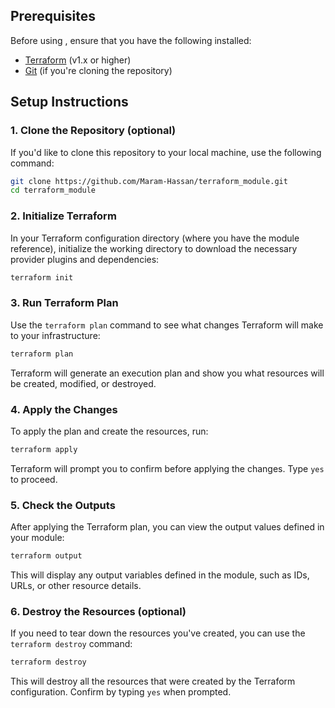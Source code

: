 
## Prerequisites

Before using , ensure that you have the following installed:

- [Terraform](https://www.terraform.io/downloads.html) (v1.x or higher)
- [Git](https://git-scm.com/downloads) (if you're cloning the repository)

## Setup Instructions

### 1. Clone the Repository (optional)

If you'd like to clone this repository to your local machine, use the following command:

```bash
git clone https://github.com/Maram-Hassan/terraform_module.git
cd terraform_module
```

### 2. Initialize Terraform

In your Terraform configuration directory (where you have the module reference), initialize the working directory to download the necessary provider plugins and dependencies:

```bash
terraform init
```

### 3. Run Terraform Plan

Use the `terraform plan` command to see what changes Terraform will make to your infrastructure:

```bash
terraform plan
```

Terraform will generate an execution plan and show you what resources will be created, modified, or destroyed.

### 4. Apply the Changes

To apply the plan and create the resources, run:

```bash
terraform apply
```

Terraform will prompt you to confirm before applying the changes. Type `yes` to proceed.

### 5. Check the Outputs

After applying the Terraform plan, you can view the output values defined in your module:

```bash
terraform output
```

This will display any output variables defined in the module, such as IDs, URLs, or other resource details.

### 6. Destroy the Resources (optional)

If you need to tear down the resources you've created, you can use the `terraform destroy` command:

```bash
terraform destroy
```

This will destroy all the resources that were created by the Terraform configuration. Confirm by typing `yes` when prompted.




